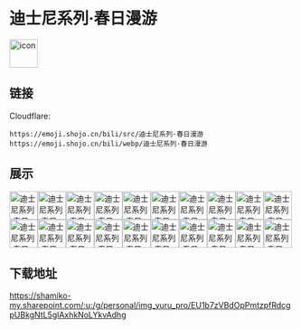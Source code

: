 # 迪士尼系列·春日漫游
<img src="https://emoji.shojo.cn/bili/src/迪士尼系列·春日漫游/icon.png" width="50" height="50" alt="icon">

## 链接
Cloudflare:
```
https://emoji.shojo.cn/bili/src/迪士尼系列·春日漫游
https://emoji.shojo.cn/bili/webp/迪士尼系列·春日漫游
```
## 展示
<img src="https://emoji.shojo.cn/bili/src/迪士尼系列·春日漫游/迪士尼系列·春日漫游-不好意思.png" width="50" height="50" alt="迪士尼系列·春日漫游-不好意思"><img src="https://emoji.shojo.cn/bili/src/迪士尼系列·春日漫游/迪士尼系列·春日漫游-叉腰.png" width="50" height="50" alt="迪士尼系列·春日漫游-叉腰"><img src="https://emoji.shojo.cn/bili/src/迪士尼系列·春日漫游/迪士尼系列·春日漫游-等等.png" width="50" height="50" alt="迪士尼系列·春日漫游-等等"><img src="https://emoji.shojo.cn/bili/src/迪士尼系列·春日漫游/迪士尼系列·春日漫游-可爱.png" width="50" height="50" alt="迪士尼系列·春日漫游-可爱"><img src="https://emoji.shojo.cn/bili/src/迪士尼系列·春日漫游/迪士尼系列·春日漫游-给你花花.png" width="50" height="50" alt="迪士尼系列·春日漫游-给你花花"><img src="https://emoji.shojo.cn/bili/src/迪士尼系列·春日漫游/迪士尼系列·春日漫游-摸头.png" width="50" height="50" alt="迪士尼系列·春日漫游-摸头"><img src="https://emoji.shojo.cn/bili/src/迪士尼系列·春日漫游/迪士尼系列·春日漫游-探头.png" width="50" height="50" alt="迪士尼系列·春日漫游-探头"><img src="https://emoji.shojo.cn/bili/src/迪士尼系列·春日漫游/迪士尼系列·春日漫游-闻闻.png" width="50" height="50" alt="迪士尼系列·春日漫游-闻闻"><img src="https://emoji.shojo.cn/bili/src/迪士尼系列·春日漫游/迪士尼系列·春日漫游-hello.png" width="50" height="50" alt="迪士尼系列·春日漫游-hello"><img src="https://emoji.shojo.cn/bili/src/迪士尼系列·春日漫游/迪士尼系列·春日漫游-骄傲.png" width="50" height="50" alt="迪士尼系列·春日漫游-骄傲"><img src="https://emoji.shojo.cn/bili/src/迪士尼系列·春日漫游/迪士尼系列·春日漫游-摆pose.png" width="50" height="50" alt="迪士尼系列·春日漫游-摆pose"><img src="https://emoji.shojo.cn/bili/src/迪士尼系列·春日漫游/迪士尼系列·春日漫游-快跑.png" width="50" height="50" alt="迪士尼系列·春日漫游-快跑"><img src="https://emoji.shojo.cn/bili/src/迪士尼系列·春日漫游/迪士尼系列·春日漫游-突然出现.png" width="50" height="50" alt="迪士尼系列·春日漫游-突然出现"><img src="https://emoji.shojo.cn/bili/src/迪士尼系列·春日漫游/迪士尼系列·春日漫游-请进.png" width="50" height="50" alt="迪士尼系列·春日漫游-请进"><img src="https://emoji.shojo.cn/bili/src/迪士尼系列·春日漫游/迪士尼系列·春日漫游-喝茶.png" width="50" height="50" alt="迪士尼系列·春日漫游-喝茶"><img src="https://emoji.shojo.cn/bili/src/迪士尼系列·春日漫游/迪士尼系列·春日漫游-抱抱.png" width="50" height="50" alt="迪士尼系列·春日漫游-抱抱"><img src="https://emoji.shojo.cn/bili/src/迪士尼系列·春日漫游/迪士尼系列·春日漫游-买买买.png" width="50" height="50" alt="迪士尼系列·春日漫游-买买买"><img src="https://emoji.shojo.cn/bili/src/迪士尼系列·春日漫游/迪士尼系列·春日漫游-打扮.png" width="50" height="50" alt="迪士尼系列·春日漫游-打扮"><img src="https://emoji.shojo.cn/bili/src/迪士尼系列·春日漫游/迪士尼系列·春日漫游-送你.png" width="50" height="50" alt="迪士尼系列·春日漫游-送你"><img src="https://emoji.shojo.cn/bili/src/迪士尼系列·春日漫游/迪士尼系列·春日漫游-偷看.png" width="50" height="50" alt="迪士尼系列·春日漫游-偷看">

## 下载地址

https://shamiko-my.sharepoint.com/:u:/g/personal/img_yuru_pro/EU1b7zVBdOpPmtzpfRdcgpUBkgNtL5glAxhkNoLYkvAdhg